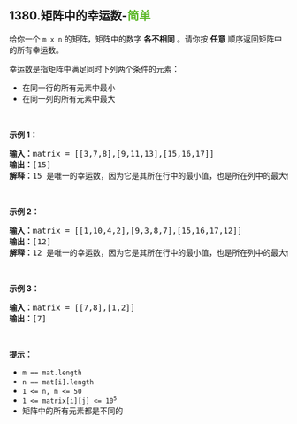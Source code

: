 ## 1380.矩阵中的幸运数-<font color=#5AB726>简单</font>

给你一个 `m x n` 的矩阵，矩阵中的数字 **各不相同** 。请你按 **任意** 顺序返回矩阵中的所有幸运数。

幸运数是指矩阵中满足同时下列两个条件的元素：<br>

- 在同一行的所有元素中最小  
- 在同一列的所有元素中最大  

<br>

**示例 1：**

<pre>
<b>输入：</b>matrix = [[3,7,8],[9,11,13],[15,16,17]]  
<b>输出：</b>[15]  
<b>解释：</b>15 是唯一的幸运数，因为它是其所在行中的最小值，也是所在列中的最大值。  
</pre>

<br>

**示例 2：**

<pre>
<b>输入：</b>matrix = [[1,10,4,2],[9,3,8,7],[15,16,17,12]]  
<b>输出：</b>[12]  
<b>解释：</b>12 是唯一的幸运数，因为它是其所在行中的最小值，也是所在列中的最大值。  
</pre>

<br>

**示例 3：**

<pre>
<b>输入：</b>matrix = [[7,8],[1,2]]  
<b>输出：</b>[7]  
</pre>

<br>

**提示：**

* `m == mat.length`
* `n == mat[i].length`
* `1 <= n, m <= 50`
* <code>1 <= matrix[i][j] <= 10<sup>5</sup></code>
* 矩阵中的所有元素都是不同的

